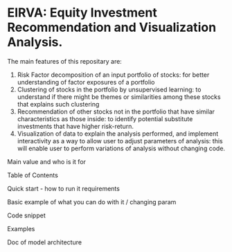 # EIRVA: Equity Investment Recommendation and Visualization Analysis.

The main features of this repositary are:
1. Risk Factor decomposition of an input portfolio of stocks: for better understanding of factor exposures of a portfolio
2. Clustering of stocks in the portfolio by unsupervised learning: to understand if there might be themes or similarities among these stocks that explains such clustering
3. Recommendation of other stocks not in the portfolio that have similar characteristics as those inside: to identify potential substitute investments that have higher risk-return.
4. Visualization of data to explain the analysis performed, and implement interactivity as a way to allow user to adjust parameters of analysis: this will enable user to perform variations of analysis without changing code.

Main value and who is it for

Table of Contents

Quick start - how to run it
requirements

Basic example of what you can do with it / changing param

Code snippet

Examples

Doc of model architecture
